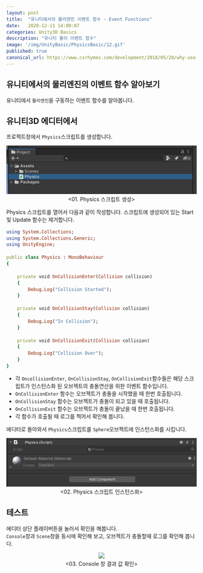 ```yaml
---
layout: post
title:  "유니티에서의 물리엔진 이벤트 함수 - Event Functions"
date:   2020-12-11 14:00:07
categories: Unity3D Basics
description: "유니티 물리 이벤트 함수"
image: '/img/UnityBasic/PhysicsBasic/12.gif'
published: true
canonical_url: https://www.csrhymes.com/development/2018/05/28/why-use-a-static-site-generator.html
---
```


## 유니티에서의 물리엔진의 이벤트 함수 알아보기
유니티에서 `물리엔진`을 구동하는 이벤트 함수를 알아봅니다.  
  
## 유니티3D 에디터에서  

프로젝트창에서 `Physics`스크립트를 생성합니다.
<p align="center"><img src="/img/UnityBasic/PhysicsEvent/01.PNG"><br/>
<01. Physics 스크립트 생성></p>  
  
Physics 스크립트를 열어서 다음과 같이 작성합니다. 
스크립트에 생성되어 있는 Start 및 Update 함수는 제거합니다.  

```ruby
using System.Collections;
using System.Collections.Generic;
using UnityEngine;

public class Physics : MonoBehaviour
{

    private void OnCollisionEnter(Collision collision)
    {
        Debug.Log("Collision Started");
    }

    private void OnCollisionStay(Collision collision)
    {
        Debug.Log("In Collision");
    }

    private void OnCollisionExit(Collision collision)
    {
        Debug.Log("Collision Over");   
    }
}
```
  
* 각 `OncollisionEnter`, `OnCollisionStay`, `OnCollisionExit`함수들은 해당 스크립트가 인스턴스화 된 오브젝트의 충돌연산을 위한 이벤트 함수입니다.   
* `OnCollisionEnter` 함수는 오브젝트가 충돌을 시작했을 때 한번 호출됩니다.  
* `OnCollisionStay` 함수는 오브젝트가 충돌이 되고 있을 때 호출됩니다.  
* `OnCollisionExit` 함수는 오브젝트가 충돌이 끝났을 때 한번 호출됩니다.  
* 각 함수가 호출될 때 로그를 찍어서 확인해 봅니다.  

에디터로 돌아와서 `Physics`스크립트를 `Sphere`오브젝트에 인스턴스화를 시킵니다.  
<p align="center"><img src="/img/UnityBasic/PhysicsEvent/02.PNG"><br/>
<02. Physics 스크립트 인스턴스화></p>  
  
## 테스트
에디터 상단 플레이버튼을 눌러서 확인을 해봅니다.  
`Console`창과 `Scene`창을 동시에 확인해 보고, 오브젝트가 충돌할때 로그를 확인해 봅니다.  
<p align="center"><img src="/img/UnityBasic/PhysicsEvent/03.PNG"><br/>
<03. Console 창 결과 값 확인></p>  
  

##
